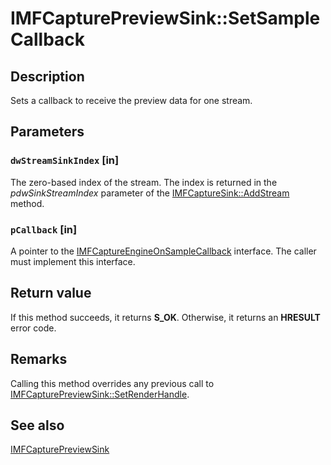 # IMFCapturePreviewSink::SetSampleCallback

## Description

Sets a callback to receive the preview data for one stream.

## Parameters

### `dwStreamSinkIndex` [in]

The zero-based index of the stream. The index is returned in the *pdwSinkStreamIndex* parameter of the [IMFCaptureSink::AddStream](https://learn.microsoft.com/windows/desktop/api/mfcaptureengine/nf-mfcaptureengine-imfcapturesink-addstream) method.

### `pCallback` [in]

A pointer to the [IMFCaptureEngineOnSampleCallback](https://learn.microsoft.com/windows/desktop/api/mfcaptureengine/nn-mfcaptureengine-imfcaptureengineonsamplecallback) interface. The caller must implement this interface.

## Return value

If this method succeeds, it returns **S_OK**. Otherwise, it returns an **HRESULT** error code.

## Remarks

Calling this method overrides any previous call to [IMFCapturePreviewSink::SetRenderHandle](https://learn.microsoft.com/windows/desktop/api/mfcaptureengine/nf-mfcaptureengine-imfcapturepreviewsink-setrenderhandle).

## See also

[IMFCapturePreviewSink](https://learn.microsoft.com/windows/desktop/api/mfcaptureengine/nn-mfcaptureengine-imfcapturepreviewsink)